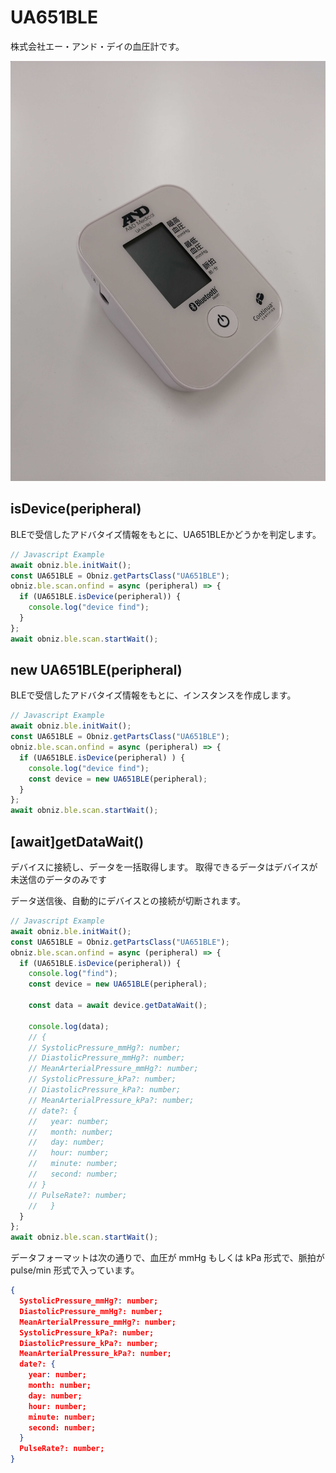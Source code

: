 # UA651BLE
株式会社エー・アンド・デイの血圧計です。

![](./image.jpg)

## isDevice(peripheral)

BLEで受信したアドバタイズ情報をもとに、UA651BLEかどうかを判定します。

```javascript
// Javascript Example
await obniz.ble.initWait();
const UA651BLE = Obniz.getPartsClass("UA651BLE");
obniz.ble.scan.onfind = async (peripheral) => {
  if (UA651BLE.isDevice(peripheral)) {
    console.log("device find");
  }
};
await obniz.ble.scan.startWait();

```

## new UA651BLE(peripheral)

BLEで受信したアドバタイズ情報をもとに、インスタンスを作成します。

```javascript
// Javascript Example
await obniz.ble.initWait();
const UA651BLE = Obniz.getPartsClass("UA651BLE");
obniz.ble.scan.onfind = async (peripheral) => {
  if (UA651BLE.isDevice(peripheral) ) {
    console.log("device find");
    const device = new UA651BLE(peripheral);
  }
};
await obniz.ble.scan.startWait();

```


## [await]getDataWait()

デバイスに接続し、データを一括取得します。
取得できるデータはデバイスが未送信のデータのみです

データ送信後、自動的にデバイスとの接続が切断されます。

```javascript
// Javascript Example
await obniz.ble.initWait();
const UA651BLE = Obniz.getPartsClass("UA651BLE");
obniz.ble.scan.onfind = async (peripheral) => {
  if (UA651BLE.isDevice(peripheral)) {
    console.log("find");
    const device = new UA651BLE(peripheral);
    
    const data = await device.getDataWait();
    
    console.log(data);
    // {
    // SystolicPressure_mmHg?: number;
    // DiastolicPressure_mmHg?: number;
    // MeanArterialPressure_mmHg?: number;
    // SystolicPressure_kPa?: number;
    // DiastolicPressure_kPa?: number;
    // MeanArterialPressure_kPa?: number;
    // date?: {
    //   year: number;
    //   month: number;
    //   day: number;
    //   hour: number;
    //   minute: number;
    //   second: number;
    // }
    // PulseRate?: number;
    //   }
  }
};
await obniz.ble.scan.startWait();

```


データフォーマットは次の通りで、血圧が mmHg もしくは kPa 形式で、脈拍が pulse/min 形式で入っています。

```json
{
  SystolicPressure_mmHg?: number;
  DiastolicPressure_mmHg?: number;
  MeanArterialPressure_mmHg?: number;
  SystolicPressure_kPa?: number;
  DiastolicPressure_kPa?: number;
  MeanArterialPressure_kPa?: number;
  date?: {
    year: number;
    month: number;
    day: number;
    hour: number;
    minute: number;
    second: number;
  }
  PulseRate?: number;
}
```
